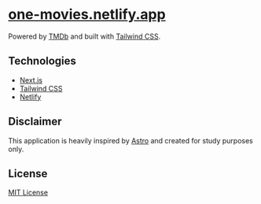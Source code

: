 <h1>
  <a href="https://one-movies.netlify.app" target="_blank">
    one-movies.netlify.app
  </a>
</h1>

Powered by <a href="https://www.themoviedb.org/documentation/api" target="_blank">TMDb</a> and built with <a href="https://tailwindcss.com" target="_blank">Tailwind CSS</a>.

## Technologies

- [Next.js](https://nextjs.org)
- [Tailwind CSS](https://tailwindcss.com)
- [Netlify](https://www.netlify.com)

## Disclaimer

This application is heavily inspired by <a href="https://astro.build" target="_blank">Astro</a> and created for study purposes only.

## License

[MIT License](./LICENSE)
